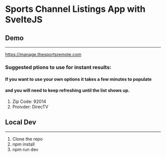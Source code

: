 # Sports Channel Listings App with SvelteJS

## Demo

---

https://manage.thesportsremote.com

### Suggested ptions to use for instant results:
#### If you want to use your own options it takes a few minutes to populate 
#### and you will need to keep refreshing until the list shows up.
<ol>
    <li>Zip Code: 92014</li>
    <li>Proivder: DirecTV</li>
</ol>

## Local Dev

---

<ol>
    <li>Clone the repo</li>
    <li>npm install</li>
    <li>npm run dev</li>
</ol>
